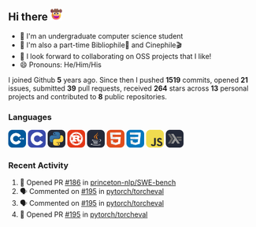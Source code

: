 ## Hi there <picture><img src="./assets/cowboy.png" alt="Cowboy Hat Face" width="25" height="25" /></picture>

- 📖 I'm an undergraduate computer science student
- 🔭 I'm also a part-time Bibliophile📕 and Cinephile🎬
- 👯 I look forward to collaborating on OSS projects that I like!
- 😄 Pronouns: He/Him/His

I joined Github **5** years ago. Since then I pushed **1519** commits, opened **21** issues, submitted **39** pull requests, received **264** stars across **13** personal projects and contributed to **8** public repositories.

### Languages

<p float="left">
<picture><img src="./assets/cpp.svg" alt="cpp" width="36" /></picture>
<picture><img src="./assets/c.svg" alt="c" width="36" /></picture>
<picture><img src="./assets/py.svg" alt="python" width="36" /></picture>
<picture><img src="./assets/rust.svg" alt="rust" width="36" /></picture>
<picture><img src="./assets/java.svg" alt="java" width="36" /></picture>
<picture><img src="./assets/html.svg" alt="html" width="36" /></picture>
<picture><img src="./assets/css.svg" alt="css" width="36" /></picture>
<picture><img src="./assets/js.svg" alt="js" width="36" /></picture>
<picture><img src="./assets/haskell.svg" alt="haskell" width="36" /></picture>
</p>

### Recent Activity

<!--START_SECTION:activity-->
1. 💪 Opened PR [#186](https://github.com/princeton-nlp/SWE-bench/pull/186) in [princeton-nlp/SWE-bench](https://github.com/princeton-nlp/SWE-bench)
2. 🗣 Commented on [#195](https://github.com/pytorch/torcheval/pull/195#issuecomment-2101846711) in [pytorch/torcheval](https://github.com/pytorch/torcheval)
3. 🗣 Commented on [#195](https://github.com/pytorch/torcheval/pull/195#issuecomment-2099593875) in [pytorch/torcheval](https://github.com/pytorch/torcheval)
4. 💪 Opened PR [#195](https://github.com/pytorch/torcheval/pull/195) in [pytorch/torcheval](https://github.com/pytorch/torcheval)
<!--END_SECTION:activity-->
